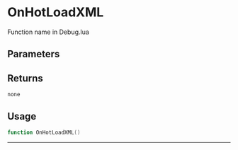 # OnHotLoadXML
Function name in Debug.lua
## Parameters

## Returns
`none`
## Usage
```lua
function OnHotLoadXML()
```
---
